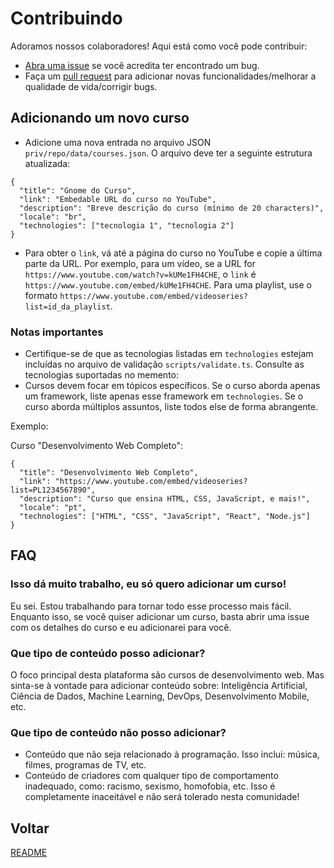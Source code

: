 # Contribuindo

Adoramos nossos colaboradores! Aqui está como você pode contribuir:

- [Abra uma issue](https://github.com/podcodar/podcodar/issues) se você acredita ter encontrado um bug.
- Faça um [pull request](https://github.com/podcodar/podcodar/pull) para adicionar novas funcionalidades/melhorar a qualidade de vida/corrigir bugs.

## Adicionando um novo curso

- Adicione uma nova entrada no arquivo JSON `priv/repo/data/courses.json`. O arquivo deve ter a seguinte estrutura atualizada:

```jsonc
{
  "title": "Gnome do Curso",
  "link": "Embedable URL do curso no YouTube",
  "description": "Breve descrição do curso (mínimo de 20 characters)",
  "locale": "br",
  "technologies": ["tecnologia 1", "tecnologia 2"]
}
```

- Para obter o `link`, vá até a página do curso no YouTube e copie a última parte da URL. Por exemplo, para um vídeo, se a URL for `https://www.youtube.com/watch?v=kUMe1FH4CHE`, o `link` é `https://www.youtube.com/embed/kUMe1FH4CHE`. Para uma playlist, use o formato `https://www.youtube.com/embed/videoseries?list=id_da_playlist`.

### Notas importantes

- Certifique-se de que as tecnologias listadas em `technologies` estejam incluídas no arquivo de validação `scripts/validate.ts`. Consulte as tecnologias suportadas no memento:
- Cursos devem focar em tópicos específicos. Se o curso aborda apenas um framework, liste apenas esse framework em `technologies`. Se o curso aborda múltiplos assuntos, liste todos else de forma abrangente.

Exemplo:

Curso "Desenvolvimento Web Completo":

```jsonc
{
  "title": "Desenvolvimento Web Completo",
  "link": "https://www.youtube.com/embed/videoseries?list=PL1234567890",
  "description": "Curso que ensina HTML, CSS, JavaScript, e mais!",
  "locale": "pt",
  "technologies": ["HTML", "CSS", "JavaScript", "React", "Node.js"]
}
```

## FAQ

### Isso dá muito trabalho, eu só quero adicionar um curso!

Eu sei. Estou trabalhando para tornar todo esse processo mais fácil. Enquanto isso, se você quiser adicionar um curso, basta abrir uma issue com os detalhes do curso e eu adicionarei para você.

### Que tipo de conteúdo posso adicionar?

O foco principal desta plataforma são cursos de desenvolvimento web. Mas sinta-se à vontade para adicionar conteúdo sobre: Inteligência Artificial, Ciência de Dados, Machine Learning, DevOps, Desenvolvimento Mobile, etc.

### Que tipo de conteúdo não posso adicionar?

- Conteúdo que não seja relacionado à programação. Isso inclui: música, filmes, programas de TV, etc.
- Conteúdo de criadores com qualquer tipo de comportamento inadequado, como: racismo, sexismo, homofobia, etc. Isso é completamente inaceitável e não será tolerado nesta comunidade!

## Voltar

[README](../README.md)

